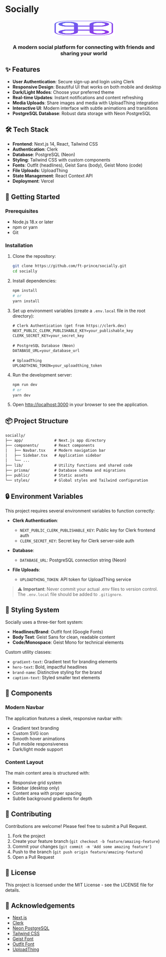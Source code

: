 
# Socially
<div align="center">
  <img src="public/socially-logo.svg" alt="Socially Logo" width="200" height="50"/>
  <h3>A modern social platform for connecting with friends and sharing your world</h3>
</div>

## ✨ Features

- **User Authentication**: Secure sign-up and login using Clerk
- **Responsive Design**: Beautiful UI that works on both mobile and desktop
- **Dark/Light Modes**: Choose your preferred theme
- **Real-time Updates**: Instant notifications and content refreshing
- **Media Uploads**: Share images and media with UploadThing integration
- **Interactive UI**: Modern interface with subtle animations and transitions
- **PostgreSQL Database**: Robust data storage with Neon PostgreSQL

## 🛠️ Tech Stack

- **Frontend**: Next.js 14, React, Tailwind CSS
- **Authentication**: Clerk
- **Database**: PostgreSQL (Neon)
- **Styling**: Tailwind CSS with custom components
- **Fonts**: Outfit (headlines), Geist Sans (body), Geist Mono (code)
- **File Uploads**: UploadThing
- **State Management**: React Context API
- **Deployment**: Vercel

## 🚀 Getting Started

### Prerequisites

- Node.js 18.x or later
- npm or yarn
- Git

### Installation

1. Clone the repository:
   ```bash
   git clone https://github.com/ft-prince/socially.git
   cd socially
   ```

2. Install dependencies:
   ```bash
   npm install
   # or
   yarn install
   ```

3. Set up environment variables (create a `.env.local` file in the root directory):
   ```
   # Clerk Authentication (get from https://clerk.dev)
   NEXT_PUBLIC_CLERK_PUBLISHABLE_KEY=your_publishable_key
   CLERK_SECRET_KEY=your_secret_key

   # PostgreSQL Database (Neon)
   DATABASE_URL=your_database_url

   # UploadThing
   UPLOADTHING_TOKEN=your_uploadthing_token
   ```

4. Run the development server:
   ```bash
   npm run dev
   # or
   yarn dev
   ```

5. Open [http://localhost:3000](http://localhost:3000) in your browser to see the application.

## 📦 Project Structure

```
socially/
├── app/              # Next.js app directory
├── components/       # React components
│   ├── Navbar.tsx    # Modern navigation bar
│   ├── Sidebar.tsx   # Application sidebar
│   └── ...
├── lib/              # Utility functions and shared code
├── prisma/           # Database schema and migrations
├── public/           # Static assets
└── styles/           # Global styles and Tailwind configuration
```

## 🔒 Environment Variables

This project requires several environment variables to function correctly:

- **Clerk Authentication**:
  - `NEXT_PUBLIC_CLERK_PUBLISHABLE_KEY`: Public key for Clerk frontend auth
  - `CLERK_SECRET_KEY`: Secret key for Clerk server-side auth

- **Database**:
  - `DATABASE_URL`: PostgreSQL connection string (Neon)

- **File Uploads**:
  - `UPLOADTHING_TOKEN`: API token for UploadThing service

> ⚠️ **Important**: Never commit your actual .env files to version control. The `.env.local` file should be added to `.gitignore`.

## 🎨 Styling System

Socially uses a three-tier font system:

- **Headlines/Brand**: Outfit font (Google Fonts)
- **Body Text**: Geist Sans for clean, readable content
- **Code/Monospace**: Geist Mono for technical elements

Custom utility classes:
- `gradient-text`: Gradient text for branding elements
- `hero-text`: Bold, impactful headlines
- `brand-name`: Distinctive styling for the brand
- `caption-text`: Styled smaller text elements

## 🧩 Components

### Modern Navbar

The application features a sleek, responsive navbar with:
- Gradient text branding
- Custom SVG icon
- Smooth hover animations
- Full mobile responsiveness
- Dark/light mode support

### Content Layout

The main content area is structured with:
- Responsive grid system
- Sidebar (desktop only)
- Content area with proper spacing
- Subtle background gradients for depth

## 🤝 Contributing

Contributions are welcome! Please feel free to submit a Pull Request.

1. Fork the project
2. Create your feature branch (`git checkout -b feature/amazing-feature`)
3. Commit your changes (`git commit -m 'Add some amazing feature'`)
4. Push to the branch (`git push origin feature/amazing-feature`)
5. Open a Pull Request

## 📄 License

This project is licensed under the MIT License - see the LICENSE file for details.

## 🙏 Acknowledgements

- [Next.js](https://nextjs.org/)
- [Clerk](https://clerk.dev/)
- [Neon PostgreSQL](https://neon.tech/)
- [Tailwind CSS](https://tailwindcss.com/)
- [Geist Font](https://vercel.com/font)
- [Outfit Font](https://fonts.google.com/specimen/Outfit)
- [UploadThing](https://uploadthing.com/)